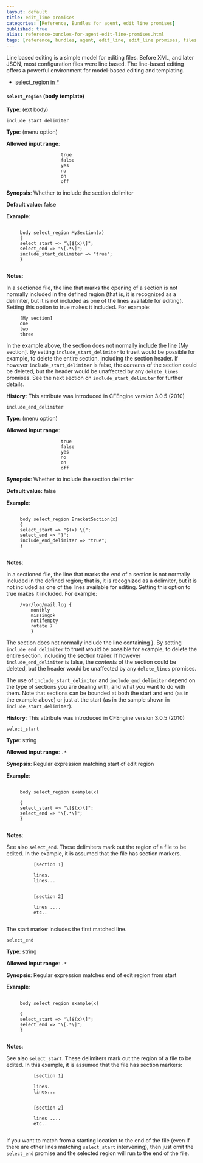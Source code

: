```yaml
---
layout: default
title: edit_line promises
categories: [Reference, Bundles for agent, edit_line promises]
published: true
alias: reference-bundles-for-agent-edit-line-promises.html
tags: [reference, bundles, agent, edit_line, edit_line promises, files promises]
---
```


Line based editing is a simple model for editing files. Before XML, and
later JSON, most configuration files were line based. The line-based
editing offers a powerful environment for model-based editing and
templating.

-   [select\_region in \*](#select_005fregion-in-_002a)

#### `select_region` (body template)

**Type**: (ext body)

`include_start_delimiter`

**Type**: (menu option)

**Allowed input range**:   

```cf3
                    true
                    false
                    yes
                    no
                    on
                    off
```

**Synopsis**: Whether to include the section delimiter

**Default value:** false

**Example**:  
   

```cf3
     
     body select_region MySection(x)
     {
     select_start => "\[$(x)\]";
     select_end => "\[.*\]";
     include_start_delimiter => "true";
     }
     
```

**Notes**:  
   

In a sectioned file, the line that marks the opening of a section is not
normally included in the defined region (that is, it is recognized as a
delimiter, but it is not included as one of the lines available for
editing). Setting this option to true makes it included. For example:

```cf3
     [My section]
     one
     two
     three
```

In the example above, the section does not normally include the line [My
section]. By setting `include_start_delimiter` to trueit would be
possible for example, to delete the entire section, including the
section header. If however `include_start_delimiter` is false, the
*contents* of the section could be deleted, but the header would be
unaffected by any `delete_lines` promises. See the next section on
`include_start_delimiter` for further details.

**History**: This attribute was introduced in CFEngine version 3.0.5
(2010)   

`include_end_delimiter`

**Type**: (menu option)

**Allowed input range**:   

```cf3
                    true
                    false
                    yes
                    no
                    on
                    off
```

**Synopsis**: Whether to include the section delimiter

**Default value:** false

**Example**:  
   

```cf3
     
     body select_region BracketSection(x)
     {
     select_start => "$(x) \{";
     select_end => "}";
     include_end_delimiter => "true";
     }
     
```

**Notes**:  
   

In a sectioned file, the line that marks the end of a section is not
normally included in the defined region; that is, it is recognized as a
delimiter, but it is not included as one of the lines available for
editing. Setting this option to true makes it included. For example:

```cf3
     /var/log/mail.log {
         monthly
         missingok
         notifempty
         rotate 7
         }
```

The section does not normally include the line containing }. By setting
`include_end_delimiter` to trueit would be possible for example, to
delete the entire section, including the section trailer. If however
`include_end_delimiter` is false, the *contents* of the section could be
deleted, but the header would be unaffected by any `delete_lines`
promises.

The use of `include_start_delimiter` and `include_end_delimiter` depend
on the type of sections you are dealing with, and what you want to do
with them. Note that sections can be bounded at both the start and end
(as in the example above) or just at the start (as in the sample shown
in `include_start_delimiter`).

**History**: This attribute was introduced in CFEngine version 3.0.5
(2010)   

`select_start`

**Type**: string

**Allowed input range**: `.*`

**Synopsis**: Regular expression matching start of edit region

**Example**:  
   

```cf3
     
     body select_region example(x)
     
     {
     select_start => "\[$(x)\]";
     select_end => "\[.*\]";
     }
     
```

**Notes**:  
   

See also `select_end`. These delimiters mark out the region of a file to
be edited. In the example, it is assumed that the file has section
markers.

```cf3
          [section 1]
          
          lines.
          lines...
          
          
          [section 2]
          
          lines ....
          etc..
          
```

The start marker includes the first matched line.   

`select_end`

**Type**: string

**Allowed input range**: `.*`

**Synopsis**: Regular expression matches end of edit region from start

**Example**:  
   

```cf3
     
     body select_region example(x)
     
     {
     select_start => "\[$(x)\]";
     select_end => "\[.*\]";
     }
     
```

**Notes**:  
   

See also `select_start`. These delimiters mark out the region of a file
to be edited. In this example, it is assumed that the file has section
markers:

```cf3
          [section 1]
          
          lines.
          lines...
          
          
          [section 2]
          
          lines ....
          etc..
          
```

If you want to match from a starting location to the end of the file
(even if there are other lines matching `select_start` intervening),
then just omit the `select_end` promise and the selected region will run
to the end of the file.
